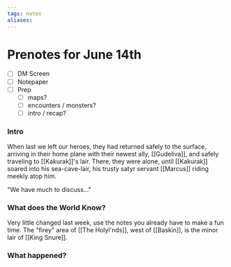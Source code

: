 ```yaml
---
tags: notes
aliases:
---
```


# Prenotes for June 14th
- [ ] DM Screen
- [ ] Notepaper
- [ ] Prep
	- [ ] maps?
	- [ ] encounters / monsters?
	- [ ] intro / recap?

### Intro
When last we left our heroes, they had returned safely to the surface, arriving in their home plane with their newest ally, [[Gudeliva]], and safely traveling to [[Kakurak]]'s lair. There, they were alone, until [[Kakurak]] soared into his sea-cave-lair, his trusty satyr servant [[Marcus]] riding meekly atop him.

"We have much to discuss..."

### What does the World Know?
Very little changed last week, use the notes you already have to make a fun time. The "firey" area of [[The Holyl'nds]], west of [[Baskin]], is the minor lair of [[King Snure]].

### What happened?